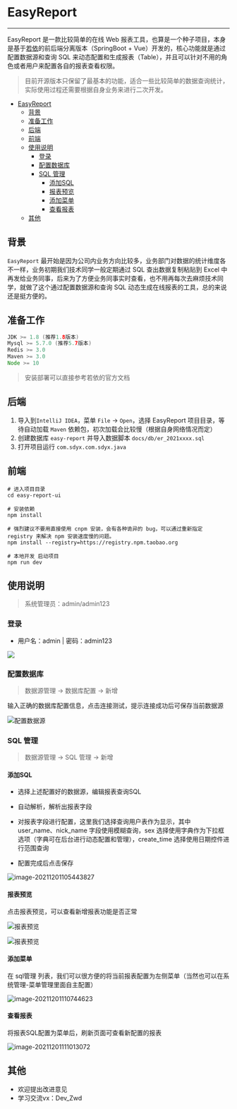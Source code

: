 # EasyReport
---

EasyReport 是一款比较简单的在线 Web 报表工具，也算是一个种子项目，本身是基于[若依](http://ruoyi.vip/ )的前后端分离版本（SpringBoot + Vue）开发的，核心功能就是通过配置数据源和查询 SQL 来动态配置和生成报表（Table），并且可以针对不用的角色或者用户来配置各自的报表查看权限。

>  目前开源版本只保留了最基本的功能，适合一些比较简单的数据查询统计，实际使用过程还需要根据自身业务来进行二次开发。

* [EasyReport](#easyreport)
  * [背景](#背景)
  * [准备工作](#准备工作)
  * [后端](#后端)
  * [前端](#前端)
  * [使用说明](#使用说明)
    * [登录](#登录)
    * [配置数据库](#配置数据库)
    * [SQL 管理](#sql-管理)
      * [添加SQL](#添加sql)
      * [报表预览](#报表预览)
      * [添加菜单](#添加菜单)
      * [查看报表](#查看报表)
  * [其他](#其他)

## 背景

`EasyReport` 最开始是因为公司内业务方向比较多，业务部门对数据的统计维度各不一样，业务初期我们技术同学一般定期通过 SQL 查出数据复制粘贴到 Excel 中再发给业务同事，后来为了方便业务同事实时查看，也不用再每次去麻烦技术同学，就做了这个通过配置数据源和查询 SQL 动态生成在线报表的工具，总的来说还是挺方便的。

## 准备工作

```java
JDK >= 1.8 (推荐1.8版本)
Mysql >= 5.7.0 (推荐5.7版本)
Redis >= 3.0
Maven >= 3.0
Node >= 10
```

> 安装部署可以直接参考若依的官方文档

## 后端

1. 导入到`IntelliJ IDEA`，菜单 `File` -> `Open`，选择 EasyReport 项目目录，等待自动加载 `Maven` 依赖包，初次加载会比较慢（根据自身网络情况而定）
2. 创建数据库 `easy-report` 并导入数据脚本 `docs/db/er_2021xxxx.sql`
3. 打开项目运行 `com.sdyx.com.sdyx.java`

## 前端

```
# 进入项目目录
cd easy-report-ui

# 安装依赖
npm install

# 强烈建议不要用直接使用 cnpm 安装，会有各种诡异的 bug，可以通过重新指定 registry 来解决 npm 安装速度慢的问题。
npm install --registry=https://registry.npm.taobao.org

# 本地开发 启动项目
npm run dev
```

## 使用说明

> 系统管理员：admin/admin123

### 登录

- 用户名：admin	|	密码：admin123

![](./docs/assets/imgs/image-20211201102013839.png)

### 配置数据库

> 数据源管理 -> 数据库配置 -> 新增

输入正确的数据库配置信息，点击连接测试，提示连接成功后可保存当前数据源

![配置数据源](./docs/assets/imgs/2021-12-01_103731.png)

### SQL 管理

> 数据源管理 -> SQL 管理 -> 新增

#### 添加SQL

- 选择上述配置好的数据源，编辑报表查询SQL

- 自动解析，解析出报表字段

- 对报表字段进行配置，这里我们选择查询用户表作为显示，其中 user_name、nick_name 字段使用模糊查询，sex 选择使用字典作为下拉框选项（字典可在后台进行动态配置和管理），create_time 选择使用日期控件进行范围查询

- 配置完成后点击保存

![image-20211201105443827](./docs/assets/imgs/image-20211201105246990.png)

#### 报表预览

点击报表预览，可以查看新增报表功能是否正常

![报表预览](./docs\assets\imgs\image-20211201105823923.png)

![报表预览](./docs/assets/imgs/image-20211201110148333.png)

#### 添加菜单

在 sql管理 列表，我们可以很方便的将当前报表配置为左侧菜单（当然也可以在系统管理-菜单管理里面自主配置）

![image-20211201110744623](./docs/assets/imgs/image-20211201110340720.png)

#### 查看报表

将报表SQL配置为菜单后，刷新页面可查看新配置的报表

![image-20211201111013072](./docs/assets/imgs/image-20211201111013072.png)

## 其他

- 欢迎提出改进意见
- 学习交流vx：Dev_Zwd

